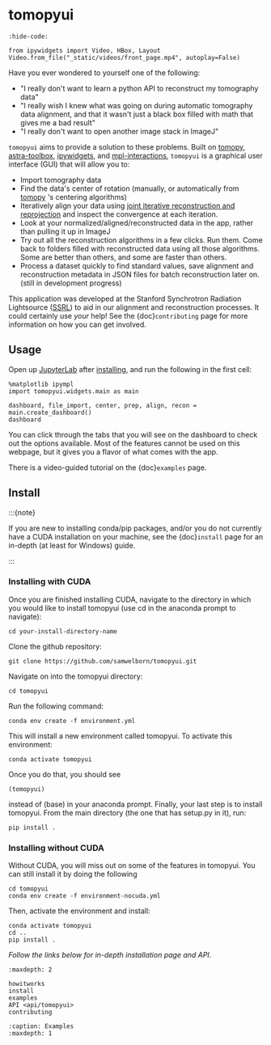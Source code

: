 # tomopyui

```{jupyter-execute}
:hide-code:

from ipywidgets import Video, HBox, Layout
Video.from_file("_static/videos/front_page.mp4", autoplay=False)
```

Have you ever wondered to yourself one of the following:

- "I really don't want to learn a python API to reconstruct my tomography data" 
- "I really wish I knew what was going on during automatic tomography data alignment, and that it wasn't just a black box filled with math that gives me a bad result"
- "I really don't want to open another image stack in ImageJ"

`tomopyui` aims to provide a solution to these problems. Built on [tomopy](https://tomopy.readthedocs.io/en/latest/), [astra-toolbox](http://www.astra-toolbox.com/docs/install.html), [ipywidgets](https://ipywidgets.readthedocs.io/en/latest/), and [mpl-interactions](https://mpl-interactions.readthedocs.io/en/stable/index.html), `tomopyui` is a graphical user interface (GUI) that will allow you to:

- Import tomography data
- Find the data's center of rotation (manually, or automatically from [tomopy](https://tomopy.readthedocs.io/en/latest/) 's centering algorithms)
- Iteratively align your data using [joint iterative reconstruction and reprojection](https://www.nature.com/articles/s41598-017-12141-9.pdf) and inspect the convergence at each iteration. 
- Look at your normalized/aligned/reconstructed data in the app, rather than pulling it up in ImageJ
- Try out all the reconstruction algorithms in a few clicks. Run them. Come back to folders filled with reconstructed data using all those algorithms. Some are better than others, and some are faster than others. 
- Process a dataset quickly to find standard values, save alignment and reconstruction metadata in JSON files for batch reconstruction later on. (still in development progress)

This application was developed at the Stanford Synchrotron Radiation Lightsource ([SSRL](https://www-ssrl.slac.stanford.edu/)) to aid in our alignment and reconstruction processes. It could certainly use _your_ help! See the {doc}`contributing` page for more information on how you can get involved.

## Usage

Open up [JupyterLab](https://jupyterlab.readthedocs.io/en/stable/getting_started/overview.html) after [installing](#install), and run the following in the first cell:

```{jupyter-execute}
%matplotlib ipympl
import tomopyui.widgets.main as main

dashboard, file_import, center, prep, align, recon = main.create_dashboard()
dashboard
```

You can click through the tabs that you will see on the dashboard to check out the options available. Most of the features cannot be used on this webpage, but it gives you a flavor of what comes with the app.

There is a video-guided tutorial on the {doc}`examples` page.

## Install

:::{note}

If you are new to installing conda/pip packages, and/or you do not currently have a CUDA installation on your machine, see the {doc}`install` page for an in-depth (at least for Windows) guide.

:::


### Installing with CUDA
Once you are finished installing CUDA, navigate to the directory in which you would like to install tomopyui (use cd in the anaconda prompt to navigate):

```
cd your-install-directory-name
```

Clone the github repository:

```
git clone https://github.com/samwelborn/tomopyui.git
```

Navigate on into the tomopyui directory:

```
cd tomopyui
```

Run the following command:

```
conda env create -f environment.yml
```

This will install a new environment called tomopyui. To activate this environment:

```
conda activate tomopyui
```

Once you do that, you should see 

```
(tomopyui)
```

instead of (base) in your anaconda prompt. Finally, your last step is to install tomopyui. From the main directory (the one that has setup.py in it), run:

```
pip install .
```

### Installing without CUDA

Without CUDA, you will miss out on some of the features in tomopyui. You can still install it by doing the following

```
cd tomopyui
conda env create -f environment-nocuda.yml
```

Then, activate the environment and install:

```
conda activate tomopyui
cd ..
pip install .
```

_Follow the links below for in-depth installation page and API._

```{toctree}
:maxdepth: 2

howitworks
install
examples
API <api/tomopyui>
contributing
```

```{toctree}
:caption: Examples
:maxdepth: 1
```
